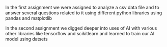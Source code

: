 In the first assignment we were assigned to analyze a csv data file and to answer several questions related to it using different python libraries using pandas and matplotlib

In the second assignment we digged deeper into uses of AI with various other libraries like tensorflow and scikitlearn and learned to train our AI model using datsets 
